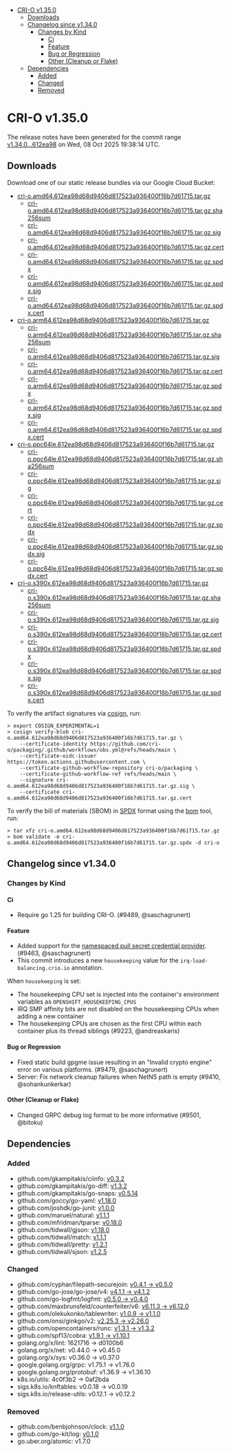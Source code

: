 - [CRI-O v1.35.0](#cri-o-v1350)
  - [Downloads](#downloads)
  - [Changelog since v1.34.0](#changelog-since-v1340)
    - [Changes by Kind](#changes-by-kind)
      - [Ci](#ci)
      - [Feature](#feature)
      - [Bug or Regression](#bug-or-regression)
      - [Other (Cleanup or Flake)](#other-cleanup-or-flake)
  - [Dependencies](#dependencies)
    - [Added](#added)
    - [Changed](#changed)
    - [Removed](#removed)

# CRI-O v1.35.0

The release notes have been generated for the commit range
[v1.34.0...612ea98](https://github.com/cri-o/cri-o/compare/v1.34.0...v1.35.0) on Wed, 08 Oct 2025 19:38:14 UTC.

## Downloads

Download one of our static release bundles via our Google Cloud Bucket:

- [cri-o.amd64.612ea98d68d9406d817523a936400f16b7d61715.tar.gz](https://storage.googleapis.com/cri-o/artifacts/cri-o.amd64.612ea98d68d9406d817523a936400f16b7d61715.tar.gz)
  - [cri-o.amd64.612ea98d68d9406d817523a936400f16b7d61715.tar.gz.sha256sum](https://storage.googleapis.com/cri-o/artifacts/cri-o.amd64.612ea98d68d9406d817523a936400f16b7d61715.tar.gz.sha256sum)
  - [cri-o.amd64.612ea98d68d9406d817523a936400f16b7d61715.tar.gz.sig](https://storage.googleapis.com/cri-o/artifacts/cri-o.amd64.612ea98d68d9406d817523a936400f16b7d61715.tar.gz.sig)
  - [cri-o.amd64.612ea98d68d9406d817523a936400f16b7d61715.tar.gz.cert](https://storage.googleapis.com/cri-o/artifacts/cri-o.amd64.612ea98d68d9406d817523a936400f16b7d61715.tar.gz.cert)
  - [cri-o.amd64.612ea98d68d9406d817523a936400f16b7d61715.tar.gz.spdx](https://storage.googleapis.com/cri-o/artifacts/cri-o.amd64.612ea98d68d9406d817523a936400f16b7d61715.tar.gz.spdx)
  - [cri-o.amd64.612ea98d68d9406d817523a936400f16b7d61715.tar.gz.spdx.sig](https://storage.googleapis.com/cri-o/artifacts/cri-o.amd64.612ea98d68d9406d817523a936400f16b7d61715.tar.gz.spdx.sig)
  - [cri-o.amd64.612ea98d68d9406d817523a936400f16b7d61715.tar.gz.spdx.cert](https://storage.googleapis.com/cri-o/artifacts/cri-o.amd64.612ea98d68d9406d817523a936400f16b7d61715.tar.gz.spdx.cert)
- [cri-o.arm64.612ea98d68d9406d817523a936400f16b7d61715.tar.gz](https://storage.googleapis.com/cri-o/artifacts/cri-o.arm64.612ea98d68d9406d817523a936400f16b7d61715.tar.gz)
  - [cri-o.arm64.612ea98d68d9406d817523a936400f16b7d61715.tar.gz.sha256sum](https://storage.googleapis.com/cri-o/artifacts/cri-o.arm64.612ea98d68d9406d817523a936400f16b7d61715.tar.gz.sha256sum)
  - [cri-o.arm64.612ea98d68d9406d817523a936400f16b7d61715.tar.gz.sig](https://storage.googleapis.com/cri-o/artifacts/cri-o.arm64.612ea98d68d9406d817523a936400f16b7d61715.tar.gz.sig)
  - [cri-o.arm64.612ea98d68d9406d817523a936400f16b7d61715.tar.gz.cert](https://storage.googleapis.com/cri-o/artifacts/cri-o.arm64.612ea98d68d9406d817523a936400f16b7d61715.tar.gz.cert)
  - [cri-o.arm64.612ea98d68d9406d817523a936400f16b7d61715.tar.gz.spdx](https://storage.googleapis.com/cri-o/artifacts/cri-o.arm64.612ea98d68d9406d817523a936400f16b7d61715.tar.gz.spdx)
  - [cri-o.arm64.612ea98d68d9406d817523a936400f16b7d61715.tar.gz.spdx.sig](https://storage.googleapis.com/cri-o/artifacts/cri-o.arm64.612ea98d68d9406d817523a936400f16b7d61715.tar.gz.spdx.sig)
  - [cri-o.arm64.612ea98d68d9406d817523a936400f16b7d61715.tar.gz.spdx.cert](https://storage.googleapis.com/cri-o/artifacts/cri-o.arm64.612ea98d68d9406d817523a936400f16b7d61715.tar.gz.spdx.cert)
- [cri-o.ppc64le.612ea98d68d9406d817523a936400f16b7d61715.tar.gz](https://storage.googleapis.com/cri-o/artifacts/cri-o.ppc64le.612ea98d68d9406d817523a936400f16b7d61715.tar.gz)
  - [cri-o.ppc64le.612ea98d68d9406d817523a936400f16b7d61715.tar.gz.sha256sum](https://storage.googleapis.com/cri-o/artifacts/cri-o.ppc64le.612ea98d68d9406d817523a936400f16b7d61715.tar.gz.sha256sum)
  - [cri-o.ppc64le.612ea98d68d9406d817523a936400f16b7d61715.tar.gz.sig](https://storage.googleapis.com/cri-o/artifacts/cri-o.ppc64le.612ea98d68d9406d817523a936400f16b7d61715.tar.gz.sig)
  - [cri-o.ppc64le.612ea98d68d9406d817523a936400f16b7d61715.tar.gz.cert](https://storage.googleapis.com/cri-o/artifacts/cri-o.ppc64le.612ea98d68d9406d817523a936400f16b7d61715.tar.gz.cert)
  - [cri-o.ppc64le.612ea98d68d9406d817523a936400f16b7d61715.tar.gz.spdx](https://storage.googleapis.com/cri-o/artifacts/cri-o.ppc64le.612ea98d68d9406d817523a936400f16b7d61715.tar.gz.spdx)
  - [cri-o.ppc64le.612ea98d68d9406d817523a936400f16b7d61715.tar.gz.spdx.sig](https://storage.googleapis.com/cri-o/artifacts/cri-o.ppc64le.612ea98d68d9406d817523a936400f16b7d61715.tar.gz.spdx.sig)
  - [cri-o.ppc64le.612ea98d68d9406d817523a936400f16b7d61715.tar.gz.spdx.cert](https://storage.googleapis.com/cri-o/artifacts/cri-o.ppc64le.612ea98d68d9406d817523a936400f16b7d61715.tar.gz.spdx.cert)
- [cri-o.s390x.612ea98d68d9406d817523a936400f16b7d61715.tar.gz](https://storage.googleapis.com/cri-o/artifacts/cri-o.s390x.612ea98d68d9406d817523a936400f16b7d61715.tar.gz)
  - [cri-o.s390x.612ea98d68d9406d817523a936400f16b7d61715.tar.gz.sha256sum](https://storage.googleapis.com/cri-o/artifacts/cri-o.s390x.612ea98d68d9406d817523a936400f16b7d61715.tar.gz.sha256sum)
  - [cri-o.s390x.612ea98d68d9406d817523a936400f16b7d61715.tar.gz.sig](https://storage.googleapis.com/cri-o/artifacts/cri-o.s390x.612ea98d68d9406d817523a936400f16b7d61715.tar.gz.sig)
  - [cri-o.s390x.612ea98d68d9406d817523a936400f16b7d61715.tar.gz.cert](https://storage.googleapis.com/cri-o/artifacts/cri-o.s390x.612ea98d68d9406d817523a936400f16b7d61715.tar.gz.cert)
  - [cri-o.s390x.612ea98d68d9406d817523a936400f16b7d61715.tar.gz.spdx](https://storage.googleapis.com/cri-o/artifacts/cri-o.s390x.612ea98d68d9406d817523a936400f16b7d61715.tar.gz.spdx)
  - [cri-o.s390x.612ea98d68d9406d817523a936400f16b7d61715.tar.gz.spdx.sig](https://storage.googleapis.com/cri-o/artifacts/cri-o.s390x.612ea98d68d9406d817523a936400f16b7d61715.tar.gz.spdx.sig)
  - [cri-o.s390x.612ea98d68d9406d817523a936400f16b7d61715.tar.gz.spdx.cert](https://storage.googleapis.com/cri-o/artifacts/cri-o.s390x.612ea98d68d9406d817523a936400f16b7d61715.tar.gz.spdx.cert)

To verify the artifact signatures via [cosign](https://github.com/sigstore/cosign), run:

```console
> export COSIGN_EXPERIMENTAL=1
> cosign verify-blob cri-o.amd64.612ea98d68d9406d817523a936400f16b7d61715.tar.gz \
    --certificate-identity https://github.com/cri-o/packaging/.github/workflows/obs.yml@refs/heads/main \
    --certificate-oidc-issuer https://token.actions.githubusercontent.com \
    --certificate-github-workflow-repository cri-o/packaging \
    --certificate-github-workflow-ref refs/heads/main \
    --signature cri-o.amd64.612ea98d68d9406d817523a936400f16b7d61715.tar.gz.sig \
    --certificate cri-o.amd64.612ea98d68d9406d817523a936400f16b7d61715.tar.gz.cert
```

To verify the bill of materials (SBOM) in [SPDX](https://spdx.org) format using the [bom](https://sigs.k8s.io/bom) tool, run:

```console
> tar xfz cri-o.amd64.612ea98d68d9406d817523a936400f16b7d61715.tar.gz
> bom validate -e cri-o.amd64.612ea98d68d9406d817523a936400f16b7d61715.tar.gz.spdx -d cri-o
```

## Changelog since v1.34.0

### Changes by Kind

#### Ci
 - Require go 1.25 for building CRI-O. (#9489, @saschagrunert)

#### Feature
 - Added support for the [namespaced pull secret credential provider](https://github.com/cri-o/credential-provider). (#9463, @saschagrunert)
 - This commit introduces a new `housekeeping` value for the `irq-load-balancing.crio.io` annotation.
  
  When `housekeeping` is set:
  - The housekeeping CPU set is injected into the container's environment variables as `OPENSHIFT_HOUSEKEEPING_CPUS`
  - IRQ SMP affinity bits are not disabled on the housekeeping CPUs when adding a new container
  - The housekeeping CPUs are chosen as the first CPU within each container plus its thread siblings (#9223, @andreaskaris)

#### Bug or Regression
 - Fixed static build gpgme issue resulting in an "Invalid crypto engine" error on various platforms. (#9479, @saschagrunert)
 - Server: Fix network cleanup failures when NetNS path is empty (#9410, @sohankunkerkar)

#### Other (Cleanup or Flake)
 - Changed GRPC debug log format to be more informative (#9501, @bitoku)

## Dependencies

### Added
- github.com/gkampitakis/ciinfo: [v0.3.2](https://github.com/gkampitakis/ciinfo/tree/v0.3.2)
- github.com/gkampitakis/go-diff: [v1.3.2](https://github.com/gkampitakis/go-diff/tree/v1.3.2)
- github.com/gkampitakis/go-snaps: [v0.5.14](https://github.com/gkampitakis/go-snaps/tree/v0.5.14)
- github.com/goccy/go-yaml: [v1.18.0](https://github.com/goccy/go-yaml/tree/v1.18.0)
- github.com/joshdk/go-junit: [v1.0.0](https://github.com/joshdk/go-junit/tree/v1.0.0)
- github.com/maruel/natural: [v1.1.1](https://github.com/maruel/natural/tree/v1.1.1)
- github.com/mfridman/tparse: [v0.18.0](https://github.com/mfridman/tparse/tree/v0.18.0)
- github.com/tidwall/gjson: [v1.18.0](https://github.com/tidwall/gjson/tree/v1.18.0)
- github.com/tidwall/match: [v1.1.1](https://github.com/tidwall/match/tree/v1.1.1)
- github.com/tidwall/pretty: [v1.2.1](https://github.com/tidwall/pretty/tree/v1.2.1)
- github.com/tidwall/sjson: [v1.2.5](https://github.com/tidwall/sjson/tree/v1.2.5)

### Changed
- github.com/cyphar/filepath-securejoin: [v0.4.1 → v0.5.0](https://github.com/cyphar/filepath-securejoin/compare/v0.4.1...v0.5.0)
- github.com/go-jose/go-jose/v4: [v4.1.1 → v4.1.2](https://github.com/go-jose/go-jose/compare/v4.1.1...v4.1.2)
- github.com/go-logfmt/logfmt: [v0.5.0 → v0.4.0](https://github.com/go-logfmt/logfmt/compare/v0.5.0...v0.4.0)
- github.com/maxbrunsfeld/counterfeiter/v6: [v6.11.3 → v6.12.0](https://github.com/maxbrunsfeld/counterfeiter/compare/v6.11.3...v6.12.0)
- github.com/olekukonko/tablewriter: [v1.0.9 → v1.1.0](https://github.com/olekukonko/tablewriter/compare/v1.0.9...v1.1.0)
- github.com/onsi/ginkgo/v2: [v2.25.3 → v2.26.0](https://github.com/onsi/ginkgo/compare/v2.25.3...v2.26.0)
- github.com/opencontainers/runc: [v1.3.1 → v1.3.2](https://github.com/opencontainers/runc/compare/v1.3.1...v1.3.2)
- github.com/spf13/cobra: [v1.9.1 → v1.10.1](https://github.com/spf13/cobra/compare/v1.9.1...v1.10.1)
- golang.org/x/lint: 1621716 → d0100b6
- golang.org/x/net: v0.44.0 → v0.45.0
- golang.org/x/sys: v0.36.0 → v0.37.0
- google.golang.org/grpc: v1.75.1 → v1.76.0
- google.golang.org/protobuf: v1.36.9 → v1.36.10
- k8s.io/utils: 4c0f3b2 → 0af2bda
- sigs.k8s.io/knftables: v0.0.18 → v0.0.19
- sigs.k8s.io/release-utils: v0.12.1 → v0.12.2

### Removed
- github.com/benbjohnson/clock: [v1.1.0](https://github.com/benbjohnson/clock/tree/v1.1.0)
- github.com/go-kit/log: [v0.1.0](https://github.com/go-kit/log/tree/v0.1.0)
- go.uber.org/atomic: v1.7.0
